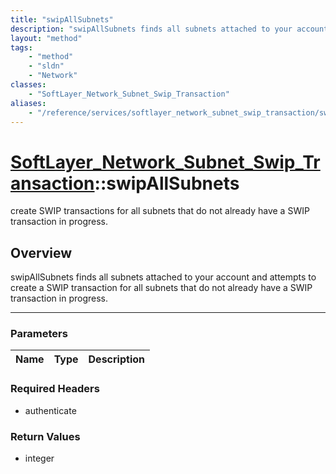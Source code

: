 ```yaml
---
title: "swipAllSubnets"
description: "swipAllSubnets finds all subnets attached to your account and attempts to create a SWIP transaction for all subnets that... "
layout: "method"
tags:
    - "method"
    - "sldn"
    - "Network"
classes:
    - "SoftLayer_Network_Subnet_Swip_Transaction"
aliases:
    - "/reference/services/softlayer_network_subnet_swip_transaction/swipAllSubnets"
---
```

# [SoftLayer_Network_Subnet_Swip_Transaction](/reference/services/SoftLayer_Network_Subnet_Swip_Transaction)::swipAllSubnets

create SWIP transactions for all subnets that do not already have a SWIP transaction in progress.


## Overview 
swipAllSubnets finds all subnets attached to your account and attempts to create a SWIP transaction for all subnets that do not already have a SWIP transaction in progress. 

-----

### Parameters 
|Name | Type | Description |
| --- | --- | --- |


### Required Headers
* authenticate


### Return Values
* integer




